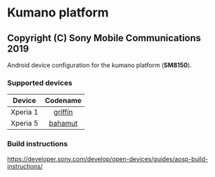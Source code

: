 Kumano platform
===============
Copyright (C) Sony Mobile Communications 2019
---------------------------------------------

Android device configuration for the kumano platform (**SM8150**).

### Supported devices

| Device | Codename |
|-|:-:|
| Xperia 1 | [griffin](https://github.com/sonyxperiadev/device-sony-griffin) |
| Xperia 5 | [bahamut](https://github.com/sonyxperiadev/device-sony-bahamut) |

### Build instructions

https://developer.sony.com/develop/open-devices/guides/aosp-build-instructions/
